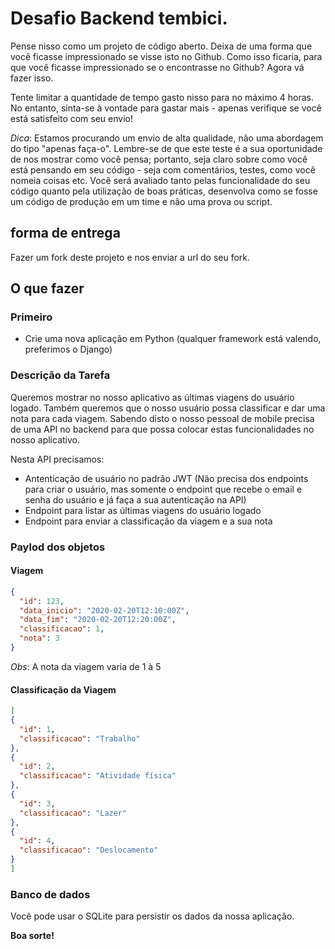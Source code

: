 # Desafio Backend tembici.

Pense nisso como um projeto de código aberto. Deixa de uma forma que você ficasse impressionado se visse isto no Github.
Como isso ficaria, para que você ficasse impressionado se o encontrasse no Github? Agora vá fazer isso.

Tente limitar a quantidade de tempo gasto nisso para no máximo 4 horas. No entanto, sinta-se à vontade para gastar mais - apenas verifique se você está satisfeito com seu envio!

_Dica_: Estamos procurando um envio de alta qualidade, não uma abordagem do tipo "apenas faça-o". Lembre-se de que este teste é a sua oportunidade de nos mostrar como você pensa; portanto, seja claro sobre como você está pensando em seu código - seja com comentários, testes, como você nomeia coisas etc. Você será avaliado tanto pelas funcionalidade do seu código quanto pela utilização de boas práticas, desenvolva como se fosse um código de produção em um time e não uma prova ou script.

## forma de entrega
Fazer um fork deste projeto e nos enviar a url do seu fork.

## O que fazer

### Primeiro

* Crie uma nova aplicação em Python (qualquer framework está valendo, preferimos o Django)


### Descrição da Tarefa

Queremos mostrar no nosso aplicativo as últimas viagens do usuário logado. Também queremos que o nosso usuário possa classificar e dar uma nota para cada viagem.
Sabendo disto o nosso pessoal de mobile precisa de uma API no backend para que possa colocar estas funcionalidades no nosso aplicativo.

Nesta API precisamos:
- Antenticação de usuário no padrão JWT (Não precisa dos endpoints para criar o usuário, mas somente o endpoint que recebe o email e senha do usuário e já faça a sua autenticação na API)
- Endpoint para listar as últimas viagens do usuário logado
- Endpoint para enviar a classificação da viagem e a sua nota

### Paylod dos objetos

#### Viagem

```json
{
  "id": 123,
  "data_inicio": "2020-02-20T12:10:00Z",
  "data_fim": "2020-02-20T12:20:00Z",
  "classificacao": 1,
  "nota": 3
}
```

_Obs_: A nota da viagem varia de 1 à 5

#### Classificação da Viagem

```json
[
{
  "id": 1,
  "classificacao": "Trabalho"
},
{
  "id": 2,
  "classificacao": "Atividade física"
},
{
  "id": 3,
  "classificacao": "Lazer"
},
{
  "id": 4,
  "classificacao": "Deslocamento"
}
]
```

### Banco de dados

Você pode usar o SQLite para persistir os dados da nossa aplicação.

**Boa sorte!**
